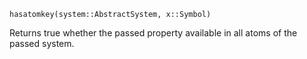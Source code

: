 ```
hasatomkey(system::AbstractSystem, x::Symbol)
```

Returns true whether the passed property available in all atoms of the passed system.

